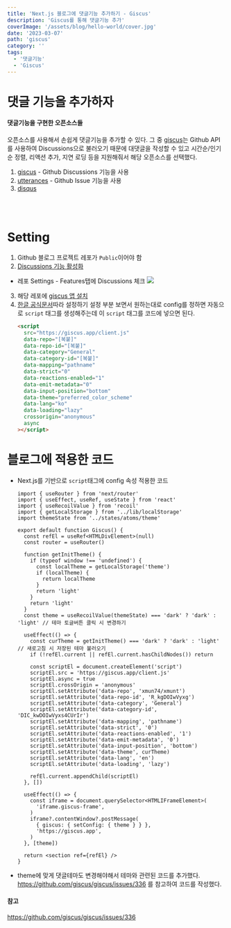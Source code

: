 ```yaml
---
title: 'Next.js 블로그에 댓글기능 추가하기 - Giscus'
description: 'Giscus를 통해 댓글기능 추가'
coverImage: '/assets/blog/hello-world/cover.jpg'
date: '2023-03-07'
path: 'giscus'
category: ''
tags:
  - '댓글기능'
  - 'Giscus'
---
```


# 댓글 기능을 추가하자

#### 댓글기능을 구현한 오픈소스들

오픈소스를 사용해서 손쉽게 댓글기능을 추가할 수 있다.
그 중 [giscus](https://giscus.app/ko)는 Github API를 사용하여 Discussions으로 불러오기 때문에 대댓글을 작성할 수 있고 시간순/인기순 정렬, 리액션 추가, 지연 로딩 등을 지원해줘서 해당 오픈소스를 선택했다.

1. [giscus](https://giscus.app/ko) - Github Discussions 기능을 사용
2. [utterances](https://utteranc.es/) - Github Issue 기능을 사용
3. [disqus](https://disqus.com/)

<br></br>

# Setting

1. Github 블로그 프로젝트 레포가 `Public`이어야 함
2. [Discussions 기능 활성화](https://docs.github.com/en/repositories/managing-your-repositorys-settings-and-features/enabling-features-for-your-repository/enabling-or-disabling-github-discussions-for-a-repository)

- 레포 Settings - Features탭에 Discussions 체크
  ![](https://velog.velcdn.com/images/xmun74/post/a9d1c359-10f6-4adb-b278-ef75eb261b45/image.png)

3. 해당 레포에 [giscus 앱 설치](https://github.com/apps/giscus)
4. [한글 공식문서](https://giscus.app/ko)따라 설정하기
   설정 부분 보면서 원하는대로 config를 정하면 자동으로 `script` 태그를 생성해주는데 이 `script` 태그를 코드에 넣으면 된다.
   ```html
   <script
     src="https://giscus.app/client.js"
     data-repo="[복붙]"
     data-repo-id="[복붙]"
     data-category="General"
     data-category-id="[복붙]"
     data-mapping="pathname"
     data-strict="0"
     data-reactions-enabled="1"
     data-emit-metadata="0"
     data-input-position="bottom"
     data-theme="preferred_color_scheme"
     data-lang="ko"
     data-loading="lazy"
     crossorigin="anonymous"
     async
   ></script>
   ```

# 블로그에 적용한 코드

- Next.js를 기반으로 `script`태그에 config 속성 적용한 코드

  ```tsx
  import { useRouter } from 'next/router'
  import { useEffect, useRef, useState } from 'react'
  import { useRecoilValue } from 'recoil'
  import { getLocalStorage } from '../lib/localStorage'
  import themeState from '../states/atoms/theme'

  export default function Giscus() {
    const refEl = useRef<HTMLDivElement>(null)
    const router = useRouter()

    function getInitTheme() {
      if (typeof window !== 'undefined') {
        const localTheme = getLocalStorage('theme')
        if (localTheme) {
          return localTheme
        }
        return 'light'
      }
      return 'light'
    }
    const theme = useRecoilValue(themeState) === 'dark' ? 'dark' : 'light' // 테마 토글버튼 클릭 시 변경하기

    useEffect(() => {
      const curTheme = getInitTheme() === 'dark' ? 'dark' : 'light' // 새로고침 시 저장된 테마 불러오기
      if (!refEl.current || refEl.current.hasChildNodes()) return

      const scriptEl = document.createElement('script')
      scriptEl.src = 'https://giscus.app/client.js'
      scriptEl.async = true
      scriptEl.crossOrigin = 'anonymous'
      scriptEl.setAttribute('data-repo', 'xmun74/xmunt')
      scriptEl.setAttribute('data-repo-id', 'R_kgDOIwVyxg')
      scriptEl.setAttribute('data-category', 'General')
      scriptEl.setAttribute('data-category-id', 'DIC_kwDOIwVyxs4CUrIr')
      scriptEl.setAttribute('data-mapping', 'pathname')
      scriptEl.setAttribute('data-strict', '0')
      scriptEl.setAttribute('data-reactions-enabled', '1')
      scriptEl.setAttribute('data-emit-metadata', '0')
      scriptEl.setAttribute('data-input-position', 'bottom')
      scriptEl.setAttribute('data-theme', curTheme)
      scriptEl.setAttribute('data-lang', 'en')
      scriptEl.setAttribute('data-loading', 'lazy')

      refEl.current.appendChild(scriptEl)
    }, [])

    useEffect(() => {
      const iframe = document.querySelector<HTMLIFrameElement>(
        'iframe.giscus-frame',
      )
      iframe?.contentWindow?.postMessage(
        { giscus: { setConfig: { theme } } },
        'https://giscus.app',
      )
    }, [theme])

    return <section ref={refEl} />
  }
  ```

- theme에 맞게 댓글테마도 변경해야해서 테마와 관련된 코드를 추가했다.
  https://github.com/giscus/giscus/issues/336 를 참고하여 코드를 작성했다.

#### 참고

https://github.com/giscus/giscus/issues/336
